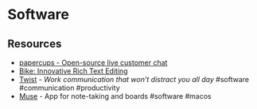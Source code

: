 # Software

## Resources

- [papercups - Open-source live customer chat](https://github.com/papercups-io/papercups)
- [Bike: Innovative Rich Text Editing](https://www.hogbaysoftware.com/posts/bike-rich-text/)
- [Twist](https://twist.com/home) - _Work communication that won’t distract you all day_ #software #communication #productivity
- [Muse](https://museapp.com/) - App for note-taking and boards #software #macos
